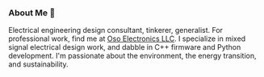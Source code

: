 ### About Me 👋
Electrical engineering design consultant, tinkerer, generalist. For professional work, find me at [Oso Electronics LLC](http://www.osoelectronics.com). I specialize in mixed signal electrical design work, and dabble in C++ firmware and Python development. I'm passionate about the environment, the energy transition, and sustainability.

